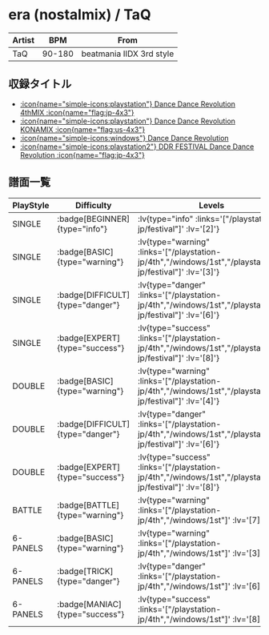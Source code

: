 # era (nostalmix) / TaQ

|Artist|BPM|From|
|------|---|----|
|TaQ|90-180|beatmania IIDX 3rd style|

## 収録タイトル

- [ :icon{name="simple-icons:playstation"} Dance Dance Revolution 4thMIX :icon{name="flag:jp-4x3"} ](/playstation-jp/4th)
- [ :icon{name="simple-icons:playstation"} Dance Dance Revolution KONAMIX :icon{name="flag:us-4x3"} ](/playstation-us/konamix)
- [ :icon{name="simple-icons:windows"} Dance Dance Revolution](/windows/1st)
- [ :icon{name="simple-icons:playstation2"} DDR FESTIVAL Dance Dance Revolution :icon{name="flag:jp-4x3"} ](/playstation2-jp/festival)

## 譜面一覧

|PlayStyle|Difficulty|Levels|Notes|Movie|
|---------|----------|------|-----|-----|
|SINGLE| :badge[BEGINNER]{type="info"} | :lv{type="info" :links='["/playstation2-jp/festival"]' :lv='[2]'} |89/0||
|SINGLE| :badge[BASIC]{type="warning"} | :lv{type="warning" :links='["/playstation-jp/4th","/windows/1st","/playstation2-jp/festival"]' :lv='[3]'} |125/0||
|SINGLE| :badge[DIFFICULT]{type="danger"} | :lv{type="danger" :links='["/playstation-jp/4th","/windows/1st","/playstation2-jp/festival"]' :lv='[6]'} |235/0||
|SINGLE| :badge[EXPERT]{type="success"} | :lv{type="success" :links='["/playstation-jp/4th","/windows/1st","/playstation2-jp/festival"]' :lv='[8]'} |356/0||
|DOUBLE| :badge[BASIC]{type="warning"} | :lv{type="warning" :links='["/playstation-jp/4th","/windows/1st","/playstation2-jp/festival"]' :lv='[4]'} |142/0||
|DOUBLE| :badge[DIFFICULT]{type="danger"} | :lv{type="danger" :links='["/playstation-jp/4th","/windows/1st","/playstation2-jp/festival"]' :lv='[6]'} |217/0||
|DOUBLE| :badge[EXPERT]{type="success"} | :lv{type="success" :links='["/playstation-jp/4th","/windows/1st","/playstation2-jp/festival"]' :lv='[8]'} |331/0||
|BATTLE| :badge[BATTLE]{type="warning"} | :lv{type="warning" :links='["/playstation-jp/4th","/windows/1st"]' :lv='[7]'} |||
|6-PANELS| :badge[BASIC]{type="warning"} | :lv{type="warning" :links='["/playstation-jp/4th","/windows/1st"]' :lv='[3]'} |124/0||
|6-PANELS| :badge[TRICK]{type="danger"} | :lv{type="danger" :links='["/playstation-jp/4th","/windows/1st"]' :lv='[6]'} |235/0||
|6-PANELS| :badge[MANIAC]{type="success"} | :lv{type="success" :links='["/playstation-jp/4th","/windows/1st"]' :lv='[8]'} |348/0||
